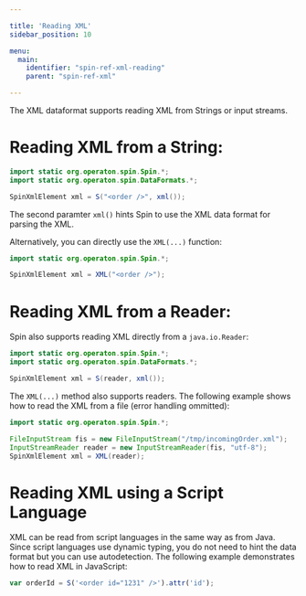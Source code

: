 ```yaml
---

title: 'Reading XML'
sidebar_position: 10

menu:
  main:
    identifier: "spin-ref-xml-reading"
    parent: "spin-ref-xml"

---
```


The XML dataformat supports reading XML from Strings or input streams.


# Reading XML from a String:

```java
import static org.operaton.spin.Spin.*;
import static org.operaton.spin.DataFormats.*;

SpinXmlElement xml = S("<order />", xml());
```

The second paramter `xml()` hints Spin to use the XML data format for parsing the XML.

Alternatively, you can directly use the `XML(...)` function:

```java
import static org.operaton.spin.Spin.*;

SpinXmlElement xml = XML("<order />");
```


# Reading XML from a Reader:

Spin also supports reading XML directly from a `java.io.Reader`:

```java
import static org.operaton.spin.Spin.*;
import static org.operaton.spin.DataFormats.*;

SpinXmlElement xml = S(reader, xml());
```

The `XML(...)` method also supports readers. The following example shows how to read the XML from a file (error handling ommitted):

```java
import static org.operaton.spin.Spin.*;

FileInputStream fis = new FileInputStream("/tmp/incomingOrder.xml");
InputStreamReader reader = new InputStreamReader(fis, "utf-8");
SpinXmlElement xml = XML(reader);
```


# Reading XML using a Script Language

XML can be read from script languages in the same way as from Java. Since script languages use dynamic typing, you do not need to hint the data format but you can use autodetection. The following example demonstrates how to read XML in JavaScript:

```javascript
var orderId = S('<order id="1231" />').attr('id');
```
